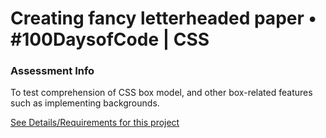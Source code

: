# Creating fancy letterheaded paper • #100DaysofCode | CSS

### Assessment Info

To test comprehension of CSS box model, and other box-related features such as implementing backgrounds.

[See Details/Requirements for this project](https://developer.mozilla.org/en-US/docs/Learn/CSS/Building_blocks/Creating_fancy_letterheaded_paper)
